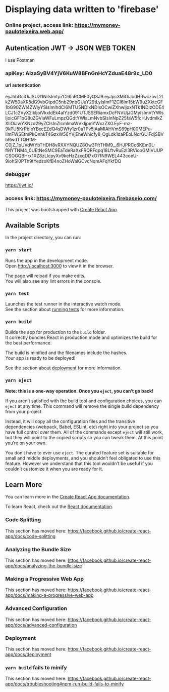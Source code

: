 # Displaying data written to 'firebase'

### Online project, access link: https://mymoney-pauloteixeira.web.app/

## Autentication JWT -> JSON WEB TOKEN
I use Postman
### apiKey: AIzaSyBV4YjV6KuW8BFnGnHcYZduaE48r9c_LD0
#### url autentication
eyJhbGciOiJSUzI1NiIsImtpZCI6InRCME0yQSJ9.eyJpc3MiOiJodHRwczovL2lkZW50aXR5dG9vbGtpdC5nb29nbGUuY29tLyIsImF1ZCI6Im15bW9uZXktcGF1bG90ZWl4ZWlyYSIsImlhdCI6MTU5NDIxNDIxOCwiZXhwIjoxNTk1NDIzODE4LCJ1c2VyX2lkIjoiVkxIdEk4alYzd091UTJSSERiamxDcFNVUjJGMyIsImVtYWlsIjoicGF1bG8uZGViaWFuLmpzQGdtYWlsLmNvbSIsInNpZ25faW5fcHJvdmlkZXIiOiJwYXNzd29yZCIsInZlcmlmaWVkIjpmYWxzZX0.EyF-mz-9kPU5KrPbIoYBxcEZdQ4sDWfy1zr0aTPv5jAaMIAHVmS69pH00MEPu-IlmFWSEtmPkQnhkT4GzxW56YVjEheWnicfy8_OgLdk1daPEoLNcrGUiFdjSBVbRwdTTQHtM-C0jZ_1pUVdWYbTHDH8vRXXYNQUZ8Ow3FftTHM9__6HJPRCc6KEm0L-f9IYTNM4_0UEtNeSMC9EaTdeRaXxFRQRFqpq18LftvRuEzl3RViooGMiVUUPCSOGQBHrx1XZ8zLlcpyXv9keHzZzxqDl7xO7fN9WEL443coeU-9iohSl0PTh9tYedzxKfB4noZHoWalGCvcNqmAFqYkfDQ


### debugger 
https://jwt.io/

### access link: https://mymoney-pauloteixeira.firebaseio.com/
This project was bootstrapped with [Create React App](https://github.com/facebook/create-react-app).

## Available Scripts

In the project directory, you can run:

### `yarn start`

Runs the app in the development mode.<br />
Open [http://localhost:3000](http://localhost:3000) to view it in the browser.

The page will reload if you make edits.<br />
You will also see any lint errors in the console.

### `yarn test`

Launches the test runner in the interactive watch mode.<br />
See the section about [running tests](https://facebook.github.io/create-react-app/docs/running-tests) for more information.

### `yarn build`

Builds the app for production to the `build` folder.<br />
It correctly bundles React in production mode and optimizes the build for the best performance.

The build is minified and the filenames include the hashes.<br />
Your app is ready to be deployed!

See the section about [deployment](https://facebook.github.io/create-react-app/docs/deployment) for more information.

### `yarn eject`

**Note: this is a one-way operation. Once you `eject`, you can’t go back!**

If you aren’t satisfied with the build tool and configuration choices, you can `eject` at any time. This command will remove the single build dependency from your project.

Instead, it will copy all the configuration files and the transitive dependencies (webpack, Babel, ESLint, etc) right into your project so you have full control over them. All of the commands except `eject` will still work, but they will point to the copied scripts so you can tweak them. At this point you’re on your own.

You don’t have to ever use `eject`. The curated feature set is suitable for small and middle deployments, and you shouldn’t feel obligated to use this feature. However we understand that this tool wouldn’t be useful if you couldn’t customize it when you are ready for it.

## Learn More

You can learn more in the [Create React App documentation](https://facebook.github.io/create-react-app/docs/getting-started).

To learn React, check out the [React documentation](https://reactjs.org/).

### Code Splitting

This section has moved here: https://facebook.github.io/create-react-app/docs/code-splitting

### Analyzing the Bundle Size

This section has moved here: https://facebook.github.io/create-react-app/docs/analyzing-the-bundle-size

### Making a Progressive Web App

This section has moved here: https://facebook.github.io/create-react-app/docs/making-a-progressive-web-app

### Advanced Configuration

This section has moved here: https://facebook.github.io/create-react-app/docs/advanced-configuration

### Deployment

This section has moved here: https://facebook.github.io/create-react-app/docs/deployment

### `yarn build` fails to minify

This section has moved here: https://facebook.github.io/create-react-app/docs/troubleshooting#npm-run-build-fails-to-minify

